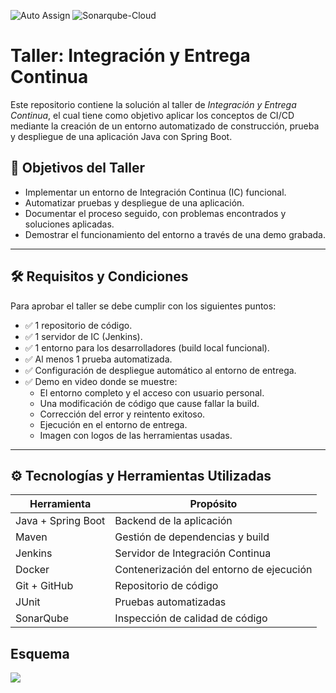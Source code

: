 ![Auto Assign](https://github.com/ingenierIa-y-calidad-de-software-taller/demo-repository/actions/workflows/auto-assign.yml/badge.svg)
![Sonarqube-Cloud](https://github.com/ingenierIa-y-calidad-de-software-taller/demo-repository/actions/workflows/sonarcloud.yml/badge.svg)

# Taller: Integración y Entrega Continua

Este repositorio contiene la solución al taller de *Integración y Entrega Continua*, el cual tiene como objetivo aplicar los conceptos de CI/CD mediante la creación de un entorno automatizado de construcción, prueba y despliegue de una aplicación Java con Spring Boot.

## 🎯 Objetivos del Taller

- Implementar un entorno de Integración Continua (IC) funcional.
- Automatizar pruebas y despliegue de una aplicación.
- Documentar el proceso seguido, con problemas encontrados y soluciones aplicadas.
- Demostrar el funcionamiento del entorno a través de una demo grabada.

---

## 🛠️ Requisitos y Condiciones

Para aprobar el taller se debe cumplir con los siguientes puntos:

- ✅ 1 repositorio de código.
- ✅ 1 servidor de IC (Jenkins).
- ✅ 1 entorno para los desarrolladores (build local funcional).
- ✅ Al menos 1 prueba automatizada.
- ✅ Configuración de despliegue automático al entorno de entrega.
- ✅ Demo en video donde se muestre:
  - El entorno completo y el acceso con usuario personal.
  - Una modificación de código que cause fallar la build.
  - Corrección del error y reintento exitoso.
  - Ejecución en el entorno de entrega.
  - Imagen con logos de las herramientas usadas.

---

## ⚙️ Tecnologías y Herramientas Utilizadas

| Herramienta      | Propósito                                  |
|------------------|---------------------------------------------|
| Java + Spring Boot | Backend de la aplicación                   |
| Maven            | Gestión de dependencias y build             |
| Jenkins          | Servidor de Integración Continua            |
| Docker           | Contenerización del entorno de ejecución    |
| Git + GitHub     | Repositorio de código                       |
| JUnit            | Pruebas automatizadas                       |
| SonarQube        | Inspección de calidad de código             |

## Esquema


![ ](https://i.imgur.com/PF5rFre.png)
